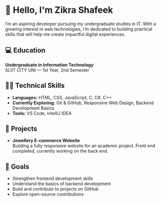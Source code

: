# 👋 Hello, I'm Zikra Shafeek

I’m an aspiring developer pursuing my undergraduate studies in IT. With a growing interest in web technologies, I’m dedicated to building practical skills that will help me create impactful digital experiences.

## 💻 Education
**Undergraduate in Information Technology**  
SLIIT CITY UNI — 1st Year, 2nd Semester

## 👩‍💻 Technical Skills
- **Languages:** HTML, CSS, JavaScript, C, C#, C++
- **Currently Exploring:** Git & GitHub, Responsive Web Design, Backend Development Basics
- **Tools:** VS Code, IntelliJ IDEA

## 🚀 Projects
- **Jewellery E-commerce Website**  
  Building a fully responsive website for an academic project. Front end completed, currently working on the back end.

## 🎯 Goals
- Strengthen frontend development skills  
- Understand the basics of backend development  
- Build and contribute to projects on GitHub  
- Explore open-source contributions


